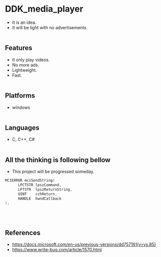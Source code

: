 # DDK_media_player
* It is an idea.
* It will be light with no advertisements.
<br><br/>

## Features
* It only play videos.
* No more ads.
* Lightweight.
* Fast.
<br><br/>

## Platforms
* windows
<br><br/>

## Languages
* C, C++, C#
<br><br/>

## All the thinking is following bellow
* This project will be progressed someday.
```c
MCIERROR mciSendString(
      LPCTSTR lpszCommand,
      LPTSTR  lpszReturnString,
      UINT    cchReturn,
      HANDLE  hwndCallback
);
```
<br><br/>

## References
* https://docs.microsoft.com/en-us/previous-versions/dd757161(v=vs.85)
* https://www.write-bug.com/article/1570.html


